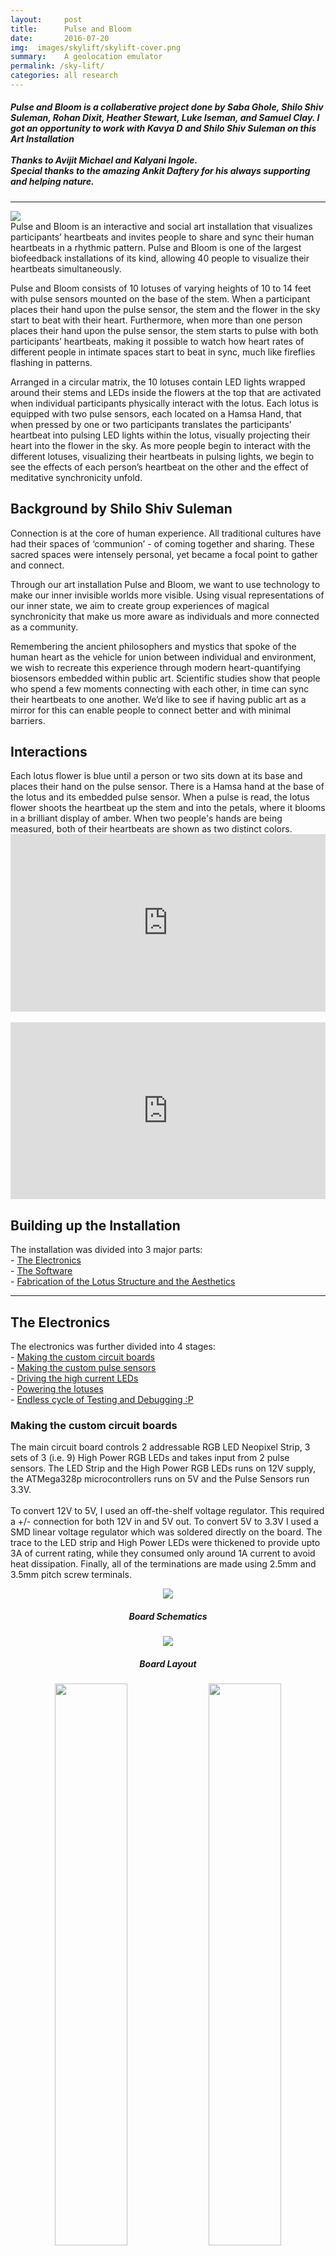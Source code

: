 ```yaml
---
layout:     post
title:      Pulse and Bloom
date:       2016-07-20
img:  images/skylift/skylift-cover.png
summary:    A geolocation emulator
permalink: /sky-lift/
categories: all research
---
```


<h5><i>Pulse and Bloom is a collaberative project done by <b>Saba Ghole, Shilo Shiv Suleman, Rohan Dixit, Heather Stewart, Luke Iseman,</b> and <b>Samuel Clay</b>. I got an opportunity to work with <b>Kavya D</b> and <b>Shilo Shiv Suleman</b> on this Art Installation<br><br>
  Thanks to <b>Avijit Michael</b> and <b>Kalyani Ingole</b>.<br>
  Special thanks to the amazing <b>Ankit Daftery</b> for his always supporting and helping nature.</i></h5><hr>

  <img src="https://raw.githubusercontent.com/shreeyashsalunke/Pulse-and-Bloom-v2/master/images/pulse-and-bloom-burning-man.gif">
  <br>
  Pulse and Bloom is an interactive and social art installation that visualizes participants’ heartbeats and invites people to share and sync their human heartbeats in a rhythmic pattern. Pulse and Bloom is one of the largest biofeedback installations of its kind, allowing 40 people to visualize their heartbeats simultaneously.

  Pulse and Bloom consists of 10 lotuses of varying heights of 10 to 14 feet with pulse sensors mounted on the base of the stem. When a participant places their hand upon the pulse sensor, the stem and the flower in the sky start to beat with their heart. Furthermore, when more than one person places their hand upon the pulse sensor, the stem starts to pulse with both participants’ heartbeats, making it possible to watch how heart rates of different people in intimate spaces start to beat in sync, much like fireflies flashing in patterns.

  Arranged in a circular matrix, the 10 lotuses contain LED lights wrapped around their stems and LEDs inside the flowers at the top that are activated when individual participants physically interact with the lotus. Each lotus is equipped with two pulse sensors, each located on a Hamsa Hand, that when pressed by one or two participants translates the participants’ heartbeat into pulsing LED lights within the lotus, visually projecting their heart into the flower in the sky. As more people begin to interact with the different lotuses, visualizing their heartbeats in pulsing lights, we begin to see the effects of each person’s heartbeat on the other and the effect of meditative synchronicity unfold.

  <h2>Background by Shilo Shiv Suleman</h2>
  Connection is at the core of human experience. All traditional cultures have had their spaces of ‘communion’ - of coming together and sharing. These sacred spaces were intensely personal, yet became a focal point to gather and connect.

  Through our art installation Pulse and Bloom, we want to use technology to make our inner invisible worlds more visible. Using visual representations of our inner state, we aim to create group experiences of magical synchronicity that make us more aware as individuals and more connected as a community.

  Remembering the ancient philosophers and mystics that spoke of the human heart as the vehicle for union between individual and environment, we wish to recreate this experience through modern heart-quantifying biosensors embedded within public art. Scientific studies show that people who spend a few moments connecting with each other, in time can sync their heartbeats to one another. We’d like to see if having public art as a mirror for this can enable people to connect better and with minimal barriers.

  <h2>Interactions</h2>
  Each lotus flower is blue until a person or two sits down at its base and places their hand on the pulse sensor. There is a Hamsa hand at the base of the lotus and its embedded pulse sensor. When a pulse is read, the lotus flower shoots the heartbeat up the stem and into the petals, where it blooms in a brilliant display of amber. When two people's hands are being measured, both of their heartbeats are shown as two distinct colors.

  <style>.embed-container { position: relative; padding-bottom: 56.25%; height: 0; overflow: hidden; max-width: 100%; } .embed-container iframe, .embed-container object, .embed-container embed { position: absolute; top: 0; left: 0; width: 100%; height: 100%; }</style><div class='embed-container'><iframe src='https://player.vimeo.com/video/208532071' frameborder='0' webkitAllowFullScreen mozallowfullscreen allowFullScreen></iframe></div>
  <br>
  <style>.embed-container { position: relative; padding-bottom: 56.25%; height: 0; overflow: hidden; max-width: 100%; } .embed-container iframe, .embed-container object, .embed-container embed { position: absolute; top: 0; left: 0; width: 100%; height: 100%; }</style><div class='embed-container'><iframe src='https://player.vimeo.com/video/208532049' frameborder='0' webkitAllowFullScreen mozallowfullscreen allowFullScreen></iframe></div>


  <h2>Building up the Installation</h2>
  The installation was divided into 3 major parts:<br>
  - <a href="#electronics">The Electronics</a><br>
  - <a href="#software">The Software</a><br>
  - <a href="#fab">Fabrication of the Lotus Structure and the Aesthetics</a><br>
  <hr>


  <p><a name="electronics"></a></p>
  <h2>The Electronics</h2>
  The electronics was further divided into 4 stages:<br>
  - <a href="#boards">Making the custom circuit boards</a><br>
  - <a href="#pulse-sensors">Making the custom pulse sensors</a><br>
  - <a href="#leds">Driving the high current LEDs</a><br>
  - <a href="#power">Powering the lotuses</a><br>
  - <a href="#power">Endless cycle of Testing and Debugging :P</a><br>


  <p><a name="boards"></a></p>
  <h3>Making the custom circuit boards</h3>
  The main circuit board controls 2 addressable RGB LED Neopixel Strip, 3 sets of 3 (i.e. 9) High Power RGB LEDs and takes input from 2 pulse sensors. The LED Strip and the High Power RGB LEDs runs on 12V supply, the ATMega328p microcontrollers runs on 5V and the Pulse Sensors run 3.3V.
  <br><br>
  To convert 12V to 5V, I used an off-the-shelf voltage regulator. This required a +/- connection for both 12V in and 5V out. To convert 5V to 3.3V I used a SMD linear voltage regulator which was soldered directly on the board. The trace to the LED strip and High Power LEDs were thickened to provide upto 3A of current rating, while they consumed only around 1A current to avoid heat dissipation. Finally, all of the terminations are made using 2.5mm and 3.5mm pitch screw terminals.
  <figure><center><img src="https://raw.githubusercontent.com/shreeyashsalunke/Pulse-and-Bloom-v2/master/board/board-schematics.png">
  <figcaption align="center"><h5>Board Schematics</h5></figcaption></center></figure>
  <figure><center><img src="https://raw.githubusercontent.com/shreeyashsalunke/Pulse-and-Bloom-v2/master/board/board-preview.png"></center>
  <figcaption align="center"><h5>Board Layout</h5></figcaption></figure>
  <center>
      <img src="https://raw.githubusercontent.com/shreeyashsalunke/Pulse-and-Bloom-v2/master/images/08.jpg" width="48%">
      <img src="https://raw.githubusercontent.com/shreeyashsalunke/Pulse-and-Bloom-v2/master/images/12.jpg" width="48%">
  </center>
  <img src="https://raw.githubusercontent.com/shreeyashsalunke/Pulse-and-Bloom-v2/master/images/09.jpg">


  <p><a name="pulse-sensors"></a></p>
  <h3>Making the custom pulse sensors</h3>
  The Pulse Sensor was built by the design made by <i>Samuel Clay</i>. <br>
  Link to the schematics and the brd file <a href="https://github.com/samuelclay/pulse-bloom/tree/master/pulse%20eagle">here</a>.<br>
  <figure><center><img src="https://raw.githubusercontent.com/shreeyashsalunke/Pulse-and-Bloom-v2/master/images/Pulse & Bloom - sensor schematic.png">
  <figcaption align="center"><h5>Pulse Sensor Schematics</h5></figcaption></center></figure>
  <figure><center><img src="https://raw.githubusercontent.com/shreeyashsalunke/Pulse-and-Bloom-v2/master/images/Pulse & Bloom - sensor layout.png" width="500px">
  <figcaption align="center"><h5>Pulse Sensor Board Layout</h5></figcaption></center></figure>
  <img src="https://raw.githubusercontent.com/shreeyashsalunke/Pulse-and-Bloom-v2/master/images/13.jpg">


  <p><a name="leds"></a></p>
  <h3>Driving the high current LEDs</h3>
  There are 9 high power LEDs per lotus, split into groups of three, each driven by a constant current driver. Normally a single LED is powered by a single constant current driver. This driver can drive up to 1A of current at 12V. Because we were only using a single channel of color (blue) in the rest state, which is where the lotus spent most of its time, we could triple the number of LEDs driven by a single constant current driver.
  <br><br>
  We bought these High Power LEDs from a chineese distributor over buying it from Sparkfun. This saved a lot of monet. On the contrary we bought the original picobucks from Sparkfun. We ordered 200 odd LEDs, from which 5% had issues like LED leg broken, one colour not working and so on.
  <center>
    <img src="https://raw.githubusercontent.com/shreeyashsalunke/Pulse-and-Bloom-v2/master/images/10.jpg" width="48%">
    <img src="https://raw.githubusercontent.com/shreeyashsalunke/Pulse-and-Bloom-v2/master/images/11.jpg" width="48%">
  </center>
  <img src="https://raw.githubusercontent.com/shreeyashsalunke/Pulse-and-Bloom-v2/master/images/led-picobuck-connection-diagram.png">



  <p><a name="power"></a></p>
  <h3>Powering the lotuses</h3>

  <h3>Endless cycle of Testing and Debugging :P</h3>
  <img src="https://raw.githubusercontent.com/shreeyashsalunke/Pulse-and-Bloom-v2/master/images/14.jpg">
  <img src="https://raw.githubusercontent.com/shreeyashsalunke/Pulse-and-Bloom-v2/master/images/15.jpg">

  <p><a name="software"></a></p>
  <h2>The Software</h2>

  <p><a name="fab"></a></p>
  <h2>Fabrication of the Lotus Structure and the Aesthetics</h2>




SKYLIFT is a geolocation emulator that virtually relocates visitors to Julian Assange’s residence at the Ecuadorian Embassy in London. The device was made for !Mediengruppe Bitnik’s Assange room (currently at Zoo Galerie) and works by broadcasting WiFi signals that exploit a smartphone’s reliance on using nearby MAC addresses for location services.

I did the inital research and worked on the proof-of-concept for this piece.

<div class="mxn1 center block">
<img src="/images/skylift/skylift-anim-01.gif" />
</div>

### Background

This piece focuses on exposing the novel ways in which we are now tracked through our geolocation. While traditionally geolocation was only done using GPS, since the early teens smartphone have relied on GPS and Wi-Fi information to accurately geolocate devices. In order to spoof a devices location we only needed to generate Wi-Fi beacons that were captured from somewhere, in this case, Julian Assannges residence at the Ecudorian Embassy.  This was done using a raspberry pi.

<div class="mxn1 center">
<img src="/images/skylift/skylift-07.jpg" />
</div>

For more information on this piece I reccomend checking out [Adam Harveys post]() on the subject.